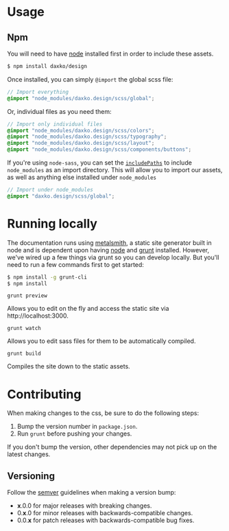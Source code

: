 # Usage

## Npm

You will need to have [node](http://nodejs.org) installed first in order to include these assets.

```bash
$ npm install daxko/design
```

Once installed, you can simply `@import` the global scss file:

```scss
// Import everything
@import "node_modules/daxko.design/scss/global";
```

Or, individual files as you need them:

```scss
// Import only individual files
@import "node_modules/daxko.design/scss/colors";
@import "node_modules/daxko.design/scss/typography";
@import "node_modules/daxko.design/scss/layout";
@import "node_modules/daxko.design/scss/components/buttons";
```

If you're using `node-sass`, you can set the [`includePaths`](https://github.com/sass/node-sass#data) to include `node_modules` as an import directory. This will allow you to import our assets, as well as anything else installed under `node_modules`

```scss
// Import under node_modules
@import "daxko.design/scss/global";
```

# Running locally

The documentation runs using [metalsmith](https://github.com/segmentio/metalsmith), a static site generator built in node and is dependent upon having [node](http://nodejs.org/) and [grunt](http://gruntjs.com/) installed. However, we've wired up a few things via grunt so you can develop locally. But you'll need to run a few commands first to get started:

```bash
$ npm install -g grunt-cli
$ npm install
```

`grunt preview`

Allows you to edit on the fly and access the static site via http://localhost:3000.

`grunt watch`

Allows you to edit sass files for them to be automatically compiled.

`grunt build`

Compiles the site down to the static assets.

# Contributing

When making changes to the css, be sure to do the following steps:

1. Bump the version number in `package.json`.
2. Run `grunt` before pushing your changes.

If you don't bump the version, other dependencies may not pick up on the latest changes.

## Versioning

Follow the [semver](http://semver.org/) guidelines when making a version bump:

* **x**.0.0 for major releases with breaking changes.
* 0.**x**.0 for minor releases with backwards-compatible changes.
* 0.0.**x** for patch releases with backwards-compatible bug fixes.
